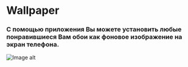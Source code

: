 # Wallpaper

### С помощью приложения Вы можете установить любые понравившиеся Вам обои как фоновое изображение на экран телефона.

![Image alt](https://github.com/lightray13/Wallpaper/blob/master/screenshots/screenshot.png)
